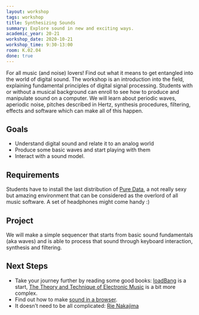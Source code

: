 ```yaml
---
layout: workshop
tags: workshop
title: Synthesizing Sounds
summary: Explore sound in new and exciting ways.
academic_year: 20-21
workshop_date: 2020-10-21
workshop_time: 9:30-13:00
room: K.02.04
done: true
---
```


For all music (and noise) lovers! Find out what it means to get entangled into the world of digital sound. The workshop is an introduction into the field, explaining fundamental principles of digital signal processing. Students with or without a musical background can enroll to see how to produce and manipulate sound on a computer. We will learn about periodic waves, aperiodic noise, pitches described in Hertz, synthesis procedures, filtering, effects and software which can make all of this happen.

## Goals

- Understand digital sound and relate it to an analog world
- Produce some basic waves and start playing with them
- Interact with a sound model.

## Requirements

Students have to install the last distribution of <a href="https://puredata.info/">Pure Data</a>, a not really sexy but amazing environment that can be considered as the overlord of all music software. A set of headphones might come handy :)

## Project

We will make a simple sequencer that starts from basic sound fundamentals (aka waves) and is able to process that sound through keyboard interaction, synthesis and filtering.

## Next Steps

- Take your journey further by reading some good books: <a href="http://www.pd-tutorial.com/english/index.html">loadBang</a> is a start, <a href="https://freecomputerbooks.com/The-Theory-and-Technique-of-Electronic-Music.html">The Theory and Technique of Electronic Music</a> is a bit more complex.
- Find out how to make <a href="https://developer.mozilla.org/en-US/docs/Web/API/Web_Audio_API">sound in a browser</a>.
- It doesn’t need to be all complicated: <a href="https://www.youtube.com/watch?v=YK-cdG3GBHs">Rie Nakajima</a>
